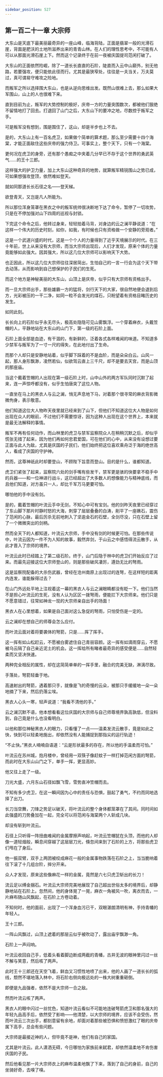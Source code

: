```yaml
---
sidebar_position: 527
---
```


## 第一百二十一章 **大宗师**

大东山是天底下最美丽最奇异的一座山峰，临海背陆，正面是翡翠一般的光滑石崖，背面是肥沃的土地所滋养出来的青青山林。在人们的理性思考中，不可能有人可以从那面光滑石崖上下。然而这个记录终于在前一夜被庆国提司范闲打破了。

大东山的正面依然险崛，除了一道长长直直的石阶，陡直而入云中山巅外，别无他路，若要强攻，便只能依此径而行。尤其是最狭窄处，往往是一夫当关，万夫莫过，真可谓易守难攻之险地。

而叛军之所以选择围大东山，也是从逆向思维出发。既然山很难上去，那么如果大军围山，山上的人也很难下来。

直到目前为止，叛军的大势控制的极好，庆帝一方的力量突围数次，都被他们狠绝不留情地打了回去。打退回了山门之后，大东山下的要冲之地，尽数控于叛军之手。

可是叛军没有想到，围是围住了，这山，却是半步也上不去。

是的，大东山上有一百名虎卫，如果做个简单的算术题，那么至少需要十四个海棠，才能正面敌住这些庆帝的强力侍卫。可事实上，整个天下，只有一个海棠。

更何况在虎卫的身旁，还有那个愚痴之中夹着几分早已不存于这个世界的勇武英气……的王十三郎。

这样强大的护卫力量，加上大东山这种奇异的地势，就算叛军精锐围山之势已成，可如果想强攻登顶，依然难如登天。

就如同那道长长石径之名——登天梯。

欲登青天，又岂是凡人所能为。

所以那位浑身笼罩在黑衣之中的叛军统帅很决断地下达了命令，暂停了一切攻势，只是在不停加强对山下四周的巡视与封锁。

下完这个命令之后，他转过身来，轻轻拍着马背，对身边的云之澜平静说道：“在这样一个伟大的历史时刻，如你，如我，有时候也只有资格做一个安静的旁观者。”

这是一个武道兴盛的时代，这是一个个人的力量得到了近乎天境展示的时代。在三十年前，世上从来没有大宗师，而当大宗师出现后，人们才发现，原来个体的力量竟能够如此强大。因其强大，所以这几位大宗师可以影响天下大势。

也正因此，所以这几位大宗师往往深居简出，生怕自己的一言一行会为这个天下带去动荡，从而影响到自己想保护的子民们的生死。

而这个地方是神秘美丽的大东山，山顶上是庆帝，似乎只有大宗师有资格出手。

而一旦大宗师出手，那些雄霸一方的猛将，剑行天下的大家，很自然地便会退到后方，光彩被压的一干二净，如同一粒不会发光的煤石，只盼望着有资格目睹历史的发生。

如同此刻。

长长向上的石阶似乎永无尽头，极高处隐隐可见山雾飘浮。一个穿着麻衣，头戴笠帽的人，平静地站在大东山的山门下，第一级的石阶上面。

石阶上面全部是血迹，有干涸的，有新鲜的，泛着各式各样难闻的味道。不知道多少禁军与叛军为了一寸一尺的得失，在此地付出了生命。

而那个人却只是安静地站着，似乎脚下踩着的不是血阶，而是朵朵白云。山风一起，那人身形飘渺，凌然若仙，似欲驾云直上三千尺，却不是要去天宫，而是山顶的那座庙。

当这个戴着笠帽的人出现在第一级石阶上时，山中山外的两方军队同时沉默了起来，连一声惊呼都没有，似乎生怕唐突了这位人物。

一直坐在马上的黑衣人与云之澜，悄无声息地下马，对着那个很寻常的麻衣背影微微佝身，表示敬意。

他们知道这位大人物昨天夜里就已经来到了山下，但他们不知道这位大人物是如何出现在众人的眼前，不过他们不需要惊讶，因为这种人出现在这个世界上，本来就是最无法解释的事情。

叛军不再有任何动作，而山林里的虎卫与禁军监察院众人在稍稍沉默之后，却似乎慌张无措了起来，因为他们再如何忠君爱国，可在他们的心中，从来没有设想过要正面与此人为敌，尤其是庆国的子民们，他们始终把这位喜欢乘舟泛于海的绝世高人，看成了庆国的守护神。

然而，这尊神祇此时却要登山，不顾陛下旨意而登山。目的是什么，谁都知道。

虎卫们紧张了起来，监察院六处的剑手嘴有些发干，禁军更是骇的快要拿不稳手中的兵器——和一位神进行战斗，这已经超出了大多数人的想像能力与精神底线，而且他们知道，对方虽只一人，却比千军万马更要可怕。

哪怕他的手中没有剑。

是的，戴着笠帽的叶流云手中无剑，不知心中可有宝剑。他的剑昨天夜里已经穿过了东山脚下那片时静时怒的大海，刺穿了层层叠叠的白涛，削平了一座礁石，震伤了范闲的心脉，最后厉杀无前地刺入了坚逾金石的石壁，全剑尽没，只在石壁上留了一个微微突出的剑柄。

然而全天下的人都知道，叶流云大宗师，手中没有剑的时候更可怕。在那些传说中，叶流云因为一件不为人知的故事，毅然弃剑，于山云之中感悟得流云散手，从此才晋入了宗师的境界。

叶流云此时已经踏上了第二级石阶。终于，山门后隐于林中的虎卫们开始反应了过来。而最先迎接这位大宗师登山的，则是那些破风凄厉，遵劲无比的弩雨。

这是监察院配备的大杀伤武器，曾经在沧州南原上出现过的连弩，在这样短的距离内连发，谁能躲得过去？

在山门外远处平地上注视着这一幕的黑衣人与云之澜眼睛都没有眨一下。他们当然不是担心叶流云的生死，没有人认为区区一拨弩雨，便能拦下大宗师来。他们只是不愿意错过，往常如神龙一现的大宗师亲自出手的场面！

黑衣人在心里想着，如果是自己面对这么急促的弩雨，只怕受伤是一定的。

云之澜却在想自己的师尊会怎么应付。

而叶流云面对着将要袭体的弩箭，只是……挥了挥手。

这一挥有如山松赶云，不愿被白雾遮住自己青丽容颜。这一挥有如滴雨穿云，不愿被乌云隔了自己亲近泥土的机会。这一挥给所有睹者最奇异的感受便是……自然轻柔而又坚决快速。

两种完全相反的属性，却在这简简单单的一挥手里，融合的完美无缺，淋漓尽致。

手落处，弩箭轻垂于地。

高速射出的弩箭，遇着那只手，就像是飞的奇慢的云朵，被那只手缓缓地一朵一朵地摘了下来，然后扔落尘埃。

黑衣人心头一寒，轻声说道：“我看不清他的手。”

云之澜沉默不语，他本想看看这位庆国的大宗师与自己师尊境界孰高孰低，但没料到，自己竟是什么也没看明白。

以他和那位神秘黑衣人的眼力，只看懂了一点——温柔发流云散手，竟是如此之快，快到可以轻柔地施出，却依然没有人能捕捉到那指尖的运行轨迹！

“不止快。”黑衣人喃喃自语道：“云是形状最多的存在，所以他的手温柔而可怕。”

叶流云在苏州城，抱月楼中，曾经用一双筷子像赶蚊子一样打掉范闲方面的弩箭，而此时在大东山山门之下，单手一挥，更显高妙。

他又往上走了一级。

刀光大盛，六月东山石径如飘飞雪，雪势直冲笠帽而去。

不知有多少虎卫，在这一瞬间因为心中的责任与恐惧，鼓起了勇气，不约而同地选择了出刀。

长刀当空舞，刀锋之势足以破天，将叶流云的整个身体都笼罩在了其间。同时间如此强盛的刀势叠加在一起，完全可以将范闲与海棠两个人斩成几块。

却没有斩到叶流云。

石径上只听得一阵扭曲难闻的金属摩擦声响起，叶流云笠帽犹在头顶，而他的人却像一道轻烟般，瞬息间穿越了这层层刀光，倏忽间来到了石阶的上方，将那些虎卫们甩在了身后。

他一振双臂，双手上两团被绞成麻花一般的金属事物跌落在石阶之上，当当脆响着往下滚了十几组台阶，摔分开来。

众人才发现，原来这些像麻花一样的金属，竟然是六七只虎卫斩出的长刀！

流云足以缚金捆石。叶流云大宗师完美地展现了自己超出世俗太多的境界后，却静静地站在石阶上。忽然间，他的身体晃了一晃，麻衣一角被风一吹，离衣而去，一片麻布随山风飘起，在石阶上方卷动着。

不知何时，他的面前，出现了一个浑身血污已干，双眼湛朗清明有神，手持青幡的年轻人。

王十三郎。

一阵山风飘过，山顶上遮着的那层云似乎被吹动了，露出庙宇飘渺一角。

石阶上一声闷响。

叶流云收回自己手，低着头看着脚边断成两截的青幡，古井无波的眼神里闪过一丝不解与笑意，然后咳了两声。

此时王十三郎还在天空飞着，鲜血又习惯性地喷了出来，他的人画了一道长长的弧线，颓然不堪地落入林中，将石阶右侧向极远处的一株大树重重砸倒。

即便是九品强者，依然不是大宗师一合之敌。

然而叶流云咳了两声。

黑衣人的眼中闪过一丝忧色，知道叶流云看似不可能地连破弩箭虎卫和那名强大的年轻九品高手后，依然受了影响——他清楚，以大宗师的境界，应该不会受伤，然而叶流云三次出手，都刻意留有余地，却面对着那些被恐惧和愤怒激红了眼的庆帝属下高手，总会有些问题。

大宗师是最接近神的人，但毕竟不是神，他们有自己的家国。

尤其是叶流云。此人潇洒无碍，今日哪怕为家族前来弑君，却依然温柔地不肯伤害庆国的子民。

然后他看见那一片大宗师衣上的麻布温柔地飘了下来，落到了自己的身前，自己的坐骑好奇，去嗅了嗅。

